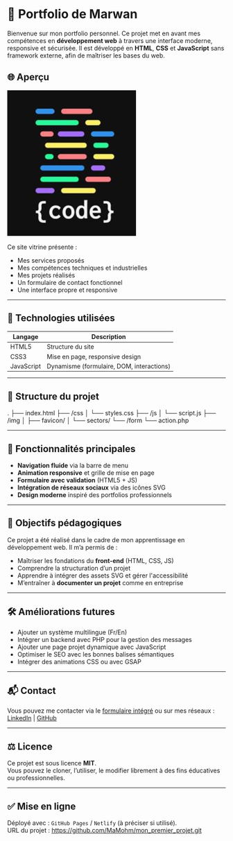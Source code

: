 # 💼 Portfolio de Marwan

Bienvenue sur mon portfolio personnel. Ce projet met en avant mes compétences en **développement web** à travers une interface moderne, responsive et sécurisée. Il est développé en **HTML**, **CSS** et **JavaScript** sans framework externe, afin de maîtriser les bases du web.

## 🌐 Aperçu

![Aperçu du portfolio](./img/favicon/avatar.png)

Ce site vitrine présente :

- Mes services proposés
- Mes compétences techniques et industrielles
- Mes projets réalisés
- Un formulaire de contact fonctionnel
- Une interface propre et responsive

---

## 🚀 Technologies utilisées

| Langage        | Description                              |
|----------------|------------------------------------------|
| HTML5          | Structure du site                        |
| CSS3           | Mise en page, responsive design          |
| JavaScript     | Dynamisme (formulaire, DOM, interactions) |

---

## 📁 Structure du projet

.
├── index.html
├── /css
│ └── styles.css
├── /js
│ └── script.js
├── /img
│ ├── favicon/
│ └── sectors/
└── /form
└── action.php


---

## 📸 Fonctionnalités principales

- **Navigation fluide** via la barre de menu
- **Animation responsive** et grille de mise en page
- **Formulaire avec validation** (HTML5 + JS)
- **Intégration de réseaux sociaux** via des icônes SVG
- **Design moderne** inspiré des portfolios professionnels

---

## 🧠 Objectifs pédagogiques

Ce projet a été réalisé dans le cadre de mon apprentissage en développement web. Il m’a permis de :

- Maîtriser les fondations du **front-end** (HTML, CSS, JS)
- Comprendre la structuration d’un projet
- Apprendre à intégrer des assets SVG et gérer l'accessibilité
- M’entraîner à **documenter un projet** comme en entreprise

---

## 🛠️ Améliorations futures

- Ajouter un système multilingue (Fr/En)
- Intégrer un backend avec PHP pour la gestion des messages
- Ajouter une page projet dynamique avec JavaScript
- Optimiser le SEO avec les bonnes balises sémantiques
- Intégrer des animations CSS ou avec GSAP

---

## 📬 Contact

Vous pouvez me contacter via le [formulaire intégré](#contact) ou sur mes réseaux :  
[LinkedIn](https://fr.linkedin.com/in/marwan-mohammad-6a0539165) | [GitHub](https://github.com/MaMohm)

---

## ⚖️ Licence

Ce projet est sous licence **MIT**.  
Vous pouvez le cloner, l’utiliser, le modifier librement à des fins éducatives ou professionnelles.

---

## ✅ Mise en ligne

Déployé avec : `GitHub Pages` / `Netlify` (à préciser si utilisé).  
URL du projet : https://github.com/MaMohm/mon_premier_projet.git
